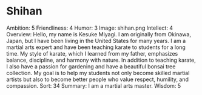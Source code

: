 # Shihan

Ambition: 5
Friendliness: 4
Humor: 3
Image: shihan.png
Intellect: 4
Overview: Hello, my name is Kesuke Miyagi. I am originally from Okinawa, Japan, but I have been living in the United States for many years. I am a martial arts expert and have been teaching karate to students for a long time. My style of karate, which I learned from my father, emphasizes balance, discipline, and harmony with nature. In addition to teaching karate, I also have a passion for gardening and have a beautiful bonsai tree collection. My goal is to help my students not only become skilled martial artists but also to become better people who value respect, humility, and compassion.
Sort: 34
Summary: I am a martial arts master.
Wisdom: 5